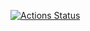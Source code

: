 [![Actions Status](https://github.com/ccnmtl/pathologylab-static/workflows/build-and-test/badge.svg)](https://github.com/ccnmtl/pathologylab-static/actions)
